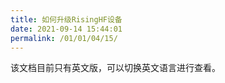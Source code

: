 ```yaml
---
title: 如何升级RisingHF设备
date: 2021-09-14 15:44:01
permalink: /01/01/04/15/
---
```

该文档目前只有英文版，可以切换英文语言进行查看。
